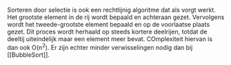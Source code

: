 Sorteren door selectie is ook een rechtlijnig algoritme dat als vorgt werkt. Het grootste element in de rij wordt bepaald en achteraan gezet. Vervolgens wordt het tweede-grootste element bepaald en op de voorlaatse plaats gezet. Dit proces wordt herhaald op steeds kortere deelrijen, totdat de deeltij uiteindelijk maar een element meer bevat.
COmplexiteit hiervan is dan ook O(n<sup>2</sup>). Er zijn echter minder verwisselingen nodig dan bij [[BubbleSort]].